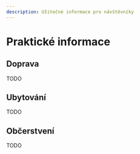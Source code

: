 ```yaml
---
description: Užitečné informace pro návštěvníky
---
```


# Praktické informace

## Doprava 

TODO

## Ubytování

TODO

## Občerstvení

TODO

